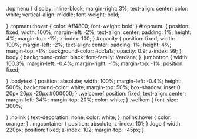 .topmenu {
    display: inline-block;
    margin-right: 3%;
    text-align: center;
    color: white;
    vertical-align: middle;
    font-weight: bold;
    
}
.topmenu:hover {
    color: #ff4800;
    font-weight: bold;
}
#topmenu {
    position: fixed;
    width: 100%;
    margin-left: -2%;
    text-align: center;
    padding: 1%;
    height: 4%;
    margin-top: -1%;
    z-index: 100;
}
#opacity {
    position: fixed;
    width: 100%;
    margin-left: -2%;
    text-align: center;
    padding: 1%;
    height: 4%;
    margin-top: -1%;
    background-color: #cc1a1a;
    opacity: 0.9;
    z-index: 99;
}
body {
    background-color: black;
    font-family: Verdana;
}
.jumbotron {
    width: 100.3%;
    margin-left: -0.4%;
    margin-right: -1%;
    margin-top: -1%;
    position: fixed;

}
.bodytext {
    position: absolute;
    width: 100%;
    margin-left: -0.4%;
    height: 500%;
    background-color: white;
    margin-top: 50%;
    box-shadow: inset 0 20px 20px -20px #000000;
}
.welcome{
    position: fixed;
    text-align: center;
    margin-left: 34%;
    margin-top: 20%;
    color: white;
}
.welkom {
    font-size: 300%;
  
    
}
.nolink {
    text-decoration: none;
    color: white;
}
.nolink:hover {
    color: orange;
}
.imgcontainer {
    position: absolute;
    z-index: 101;
}
.logo {
    width: 220px;
    position: fixed;
    z-index: 102;
    margin-top: -45px;
}
